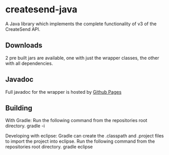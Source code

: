 # createsend-java

A Java library which implements the complete functionality of v3 of the CreateSend API.

## Downloads
2 pre built jars are available, one with just the wrapper classes, the other with all dependencies.

## Javadoc
Full javadoc for the wrapper is hosted by [Github Pages](http://campaignmonitor.github.com/createsend-java/)

## Building

With Gradle:
Run the following command from the repositories root directory.
        gradle -i

Developing with eclipse:
Gradle can create the .classpath and .project files to import the project into eclipse. 
Run the following command from the repositories root directory.
        gradle eclipse
